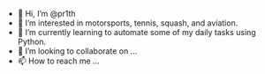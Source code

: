 - 👋 Hi, I’m @pr1th
- 👀 I’m interested in motorsports, tennis, squash, and aviation. 
- 🌱 I’m currently learning to automate some of my daily tasks using Python. 
- 💞️ I’m looking to collaborate on ...
- 📫 How to reach me ...

<!---
pr1th/pr1th is a ✨ special ✨ repository because its `README.md` (this file) appears on your GitHub profile.
You can click the Preview link to take a look at your changes.
--->
